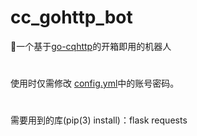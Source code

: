 # cc_gohttp_bot
🤖一个基于<a href="https://github.com/Mrs4s/go-cqhttp/releases">go-cqhttp</a>的开箱即用的机器人
#
#
使用时仅需修改 <a href="https://github.com/BlingCc233/cc_gohttp_bot/blob/main/config.yml">config.yml</a>中的账号密码。
#
需要用到的库(pip(3) install)：flask  requests

